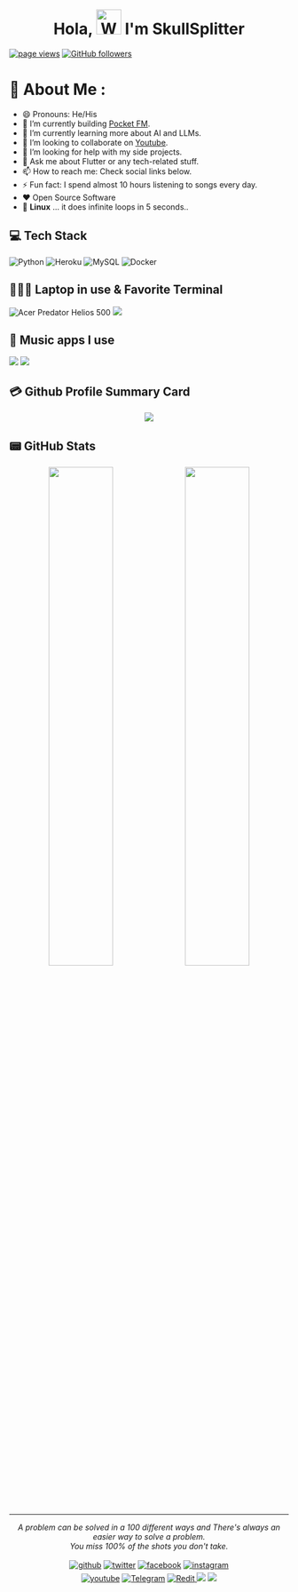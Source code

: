 <h1 align="center"> Hola, <img src="https://raw.githubusercontent.com/nixin72/nixin72/master/wave.gif" alt="Waving hand animated gif" height="45" width="45" /> I'm SkullSplitter</h1>

 <p align="left">
  <a href="https://github.com/skullsplitter2020"><img src="https://komarev.com/ghpvc/?username=skullsplitter2020" alt="page views"></a>
  <a href="https://github.com/skullsplitter2020?tab=followers"><img alt="GitHub followers" src="https://img.shields.io/github/followers/skullsplitter2020?color=green&logo=github"></a>
</p>

# 💫 About Me :
- 😄 Pronouns: He/His
- 🔭 I’m currently building [Pocket FM](https://pocketfm.com/).
- 🌱 I’m currently learning more about AI and LLMs.
- 👯 I’m looking to collaborate on [Youtube](https://youtube.com/@sKullsInc2009).
- 🤔 I’m looking for help with my side projects.
- 💬 Ask me about Flutter or any tech-related stuff.
- 📫 How to reach me: Check social links below.
- ⚡ Fun fact: I spend almost 10 hours listening to songs every day.
- ❤️ Open Source Software
- 🐧 **Linux** ... it does infinite loops in 5 seconds..

## 💻 Tech Stack
![Python](https://img.shields.io/badge/python-3670A0?style=for-the-badge&logo=python&logoColor=ffdd54) ![Heroku](https://img.shields.io/badge/heroku-%23430098.svg?style=for-the-badge&logo=heroku&logoColor=white) ![MySQL](https://img.shields.io/badge/mysql-%2300f.svg?style=for-the-badge&logo=mysql&logoColor=white) ![Docker](https://img.shields.io/badge/docker-%230db7ed.svg?style=for-the-badge&logo=docker&logoColor=white)

## 👨🏻‍💻 Laptop in use & Favorite Terminal
<img alt="Acer Predator Helios 500" src="https://img.shields.io/badge/Predator_Helios_500-blue?logo=acer&logoSize=auto&labelColor=abcdef"> <img src="https://img.shields.io/badge/Git_for_Windows-000000?style=for-the-badge&logo=gitforwindows&logoColor=white"/>

## 🎵 Music apps I use
<img src="https://img.shields.io/badge/Spotify-1ED760?&style=for-the-badge&logo=spotify&logoColor=white"/> <img src="https://img.shields.io/badge/YouTube_Music-FF0000?style=for-the-badge&logo=youtube-music&logoColor=white"/>

## 💳 Github Profile Summary Card
<p align="center">
  <img src="https://github-profile-summary-cards.vercel.app/api/cards/profile-details?username=SkullSplitter2020&theme=vue"/>
</p>

## 📟 GitHub Stats
<p align="center">
	<img width="48%" src="https://github-readme-stats.vercel.app/api?username=SkullSplitter2020&show_icons=true&theme=vue" />
	<img width="48%" src="https://github-readme-streak-stats.herokuapp.com/?user=SkullSplitter2020&theme=vue" />
</p>

<hr>
<p align="center">
   <i>A problem can be solved in a 100 different ways and There's always an easier way to solve a problem.</i>
   <br>
   <i>You miss 100% of the shots you don't take.</i>
   <br>
<br>
<a href="https://github.com/skullsplitter2020" target="_blank"><img src=https://img.shields.io/badge/github-%2324292e.svg?&style=for-the-badge&logo=github&logoColor=white alt=github style="margin-bottom: 5px;" /></a>
<a href="https://twitter.com/skullsplitter09" target="_blank"><img src=https://img.shields.io/badge/twitter-%2300acee.svg?&style=for-the-badge&logo=twitter&logoColor=white alt=twitter style="margin-bottom: 5px;" /></a>
<a href="https://fb.to/joerg.van.tastisch" target="_blank"><img src=https://img.shields.io/badge/facebook-%232E87FB.svg?&style=for-the-badge&logo=facebook&logoColor=white alt=facebook style="margin-bottom: 5px;" /></a>
<a href="https://instagram.com/joerg.van.tastisch" target="_blank"><img src=https://img.shields.io/badge/instagram-%23000000.svg?&style=for-the-badge&logo=instagram&logoColor=white alt=instagram style="margin-bottom: 5px;" /></a>
<br>
<a href="https://www.youtube.com/user/@sKullsInc2009" target="_blank"><img src=https://img.shields.io/badge/youtube-%23EE4831.svg?&style=for-the-badge&logo=youtube&logoColor=white alt=youtube style="margin-bottom: 5px;" /></a>
<a href="https://t.me/sKulls_inc/" target="_blank"><img src=https://img.shields.io/badge/Telegram-blue?style=for-the-badge&logo=telegram&logoColor=white alt=Telegram style="margin-bottom 5px;" /></a>
<a href="https://reddit.com/user/Difficult_Count8216" target="_blank"><img src=https://img.shields.io/badge/Reddit-FF4500?style=for-the-badge&logo=reddit&logoColor=white alt=Redit style="margin-bottom 5px;" /> </a>
<a href="mailto:sKulls.inc.2oo9@gmail.com" target="_blank" ><img src="https://img.shields.io/badge/-Gmail-D14836?style=for-the-badge&logo=Gmail&logoColor=white"></img></a>
<a href="http://skullsplitter.my-gateway.de/" target="_blank" ><img src="https://img.shields.io/badge/-WEB-FF4088?style=for-the-badge&logo=Hugo&logoColor=white"></img></a>	

<br>
</p>
